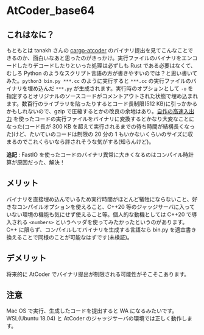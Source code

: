 # AtCoder_base64

## これはなに？

もともとは tanakh さんの [cargo-atcoder](https://github.com/tanakh/cargo-atcoder) のバイナリ提出を見てこんなことできるのか、面白いなあと思ったのがきっかけ。実行ファイルのバイナリをエンコードしたりデコードしたりといった処理は必ずしも Rust である必要はなくて、むしろ Python のようなスクリプト言語の方が書きやすいのでは？と思い書いてみた。```python3 bin.py ***.cc``` のように実行すると ```***.cc``` の実行ファイルのバイナリを埋め込んだ ```***.py``` が生成されます。実行時のオプションとして ```-o``` を指定するとオリジナルのソースコードがコメントアウトされた状態で埋め込まれます。数百行のライブラリを貼ったりするとコード長制限(512 KB)に引っかかるかもしれないので、gzip で圧縮するとかの改良の余地はあり。[自作の高速入出力](https://github.com/kyomukyomupurin/competitive_programming/blob/master/src/etc/fastio.cc) を使ったコードの実行ファイルをバイナリに変換するとかなり大変なことになった(コード長が 300 KB を超えて実行されるまでの待ち時間が結構長くなった)けど、たいていのコードは制限の 20 分の 1 もいかないくらいのサイズに収まるのでこれくらいなら許されそうな気がする(知らんけど)。

**追記** : FastIO を使ったコードのバイナリ異常に大きくなるのはコンパイル時計算が原因だった、解決！

## メリット

バイナリを直接埋め込んでいるため実行時間がほとんど犠牲にならないこと、好きなコンパイルオプションを使えること、C++20 等のジャッジサーバに入っていない環境の機能も気にせず使えること等。個人的な動機としては C++20 で導入される ```<numbers>``` というヘッダを使ってみたかったというのがあります。C++ に限らず、コンパイルしてバイナリを生成する言語なら bin.py を適宜書き換えることで同様のことが可能なはずです(未検証)。

## デメリット

将来的に AtCoder でバイナリ提出が制限される可能性がそこそこあります。

## 注意

Mac OS で実行、生成したコードを提出すると WA になるみたいです。WSL(Ubuntu 18.04) と AtCoder のジャッジサーバの環境では正しく動作します。
